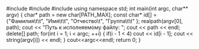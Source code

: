 #include <climits>
#include <cstdlib>
#include <iostream>
using namespace std;
int main(int argc, char** argv)
{
        char* path = new char[PATH_MAX];
        const char* id[] = {"Фамилия\t\t", "Имя\t\t", "Отчество\t", "Группа\t\t" };
        realpath(argv[0], path);
        cout << "Путь к исполняемому файлу: ";
        cout << path << endl;
        delete[] path;
        for(int i = 1; i < argc; ++i) {
                if(i - 1 < 4) cout << id[i - 1];
                cout << string(argv[i]) << endl;
        }
        cout<<argc<<endl;
        return 0;
}
